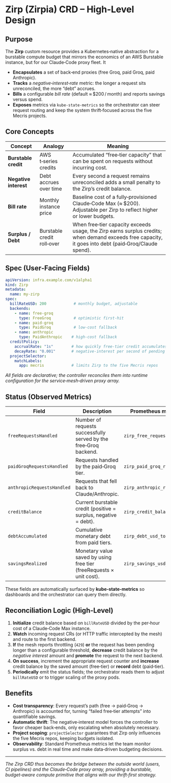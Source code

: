 # Zirp (Zirpia) CRD – High‑Level Design

## Purpose
The **Zirp** custom resource provides a Kubernetes‑native abstraction for a burstable compute budget that mirrors the economics of an AWS Burstable instance, but for our Claude‑Code proxy fleet. It
- **Encapsulates** a set of back‑end proxies (free Groq, paid Groq, paid Anthropic).
- **Tracks** a *negative‑interest‑rate* metric: the longer a request sits unreconciled, the more “debt” accrues.
- **Bills** a configurable *bill rate* (default ≈ $200 / month) and reports savings versus spend.
- **Exposes** metrics via `kube-state-metrics` so the orchestrator can steer request routing and keep the system thrift‑focused across the five Mecris projects.

## Core Concepts
| Concept | Analogy | Meaning |
|---------|---------|---------|
| **Burstable credit** | AWS t‑series credits | Accumulated “free‑tier capacity” that can be spent on requests without incurring cost. |
| **Negative interest** | Debt accrues over time | Every second a request remains unreconciled adds a small penalty to the Zirp’s credit balance. |
| **Bill rate** | Monthly instance price | Baseline cost of a fully‑provisioned Claude‑Code Max (≈ $200). Adjustable per Zirp to reflect higher or lower budgets. |
| **Surplus / Debt** | Burstable credit roll‑over | When free‑tier capacity exceeds usage, the Zirp earns surplus credits; when demand exceeds free capacity, it goes into debt (paid‑Groq/Claude spend). |

## Spec (User‑Facing Fields)
```yaml
apiVersion: infra.example.com/v1alpha1
kind: Zirp
metadata:
  name: my‑zirp
spec:
  billRateUSD: 200            # monthly budget, adjustable
  backends:
    - name: free‑groq
      type: FreeGroq          # optimistic first‑hit
    - name: paid‑groq
      type: PaidGroq          # low‑cost fallback
    - name: anthropic
      type: PaidAnthropic    # high‑cost fallback
  creditPolicy:
    accrualRate: "1s"        # how quickly free‑tier credit accumulates
    decayRate: "0.001"       # negative‑interest per second of pending work
  projectSelector:
    matchLabels:
      app: mecris            # limits Zirp to the five Mecris repos
```
*All fields are declarative; the controller reconciles them into runtime configuration for the service‑mesh‑driven proxy array.*

## Status (Observed Metrics)
| Field | Description | Prometheus metric name |
|-------|-------------|------------------------|
| `freeRequestsHandled` | Number of requests successfully served by the free‑Groq backend. | `zirp_free_requests_total` |
| `paidGroqRequestsHandled` | Requests handled by the paid‑Groq tier. | `zirp_paid_groq_requests_total` |
| `anthropicRequestsHandled` | Requests that fell back to Claude/Anthropic. | `zirp_anthropic_requests_total` |
| `creditBalance` | Current burstable credit (positive = surplus, negative = debt). | `zirp_credit_balance` |
| `debtAccumulated` | Cumulative monetary debt from paid tiers. | `zirp_debt_usd_total` |
| `savingsRealized` | Monetary value saved by using free tier (freeRequests × unit cost). | `zirp_savings_usd_total` |

These fields are automatically surfaced by **kube‑state‑metrics** so dashboards and the orchestrator can query them directly.

## Reconciliation Logic (High‑Level)
1. **Initialize** credit balance based on `billRateUSD` divided by the per‑hour cost of a Claude‑Code Max instance.
2. **Watch** incoming request CRs (or HTTP traffic intercepted by the mesh) and route to the first backend.
3. **If** the mesh reports throttling (`429`) **or** the request has been pending longer than a configurable threshold, **decrease** credit balance by the *negative interest* amount and **promote** the request to the next backend.
4. **On success**, increment the appropriate request counter and **increase** credit balance by the saved amount (free‑tier) or **record** debt (paid‑tier).
5. **Periodically** emit the status fields; the orchestrator reads them to adjust `billRateUSD` or to trigger scaling of the proxy pods.

## Benefits
- **Cost transparency**: Every request’s path (free → paid‑Groq → Anthropic) is accounted for, turning “failed free‑tier attempts” into quantifiable savings.
- **Automatic thrift**: The negative‑interest model forces the controller to favor cheaper back‑ends, only escalating when absolutely necessary.
- **Project scoping**: `projectSelector` guarantees that Zirp only influences the five Mecris repos, keeping budgets isolated.
- **Observability**: Standard Prometheus metrics let the team monitor surplus vs. debt in real time and make data‑driven budgeting decisions.

---

*The Zirp CRD thus becomes the bridge between the outside world (users, CI pipelines) and the Claude‑Code proxy array, providing a burstable, budget‑aware compute primitive that aligns with our thrift‑first strategy.*
